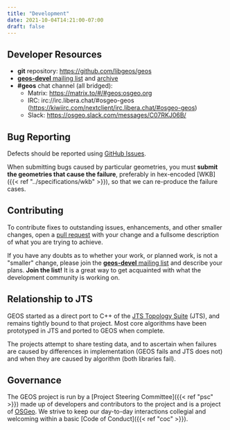 ```yaml
---
title: "Development"
date: 2021-10-04T14:21:00-07:00
draft: false
---
```


## Developer Resources

* **git** repository: https://github.com/libgeos/geos
* [**geos-devel** mailing list](https://lists.osgeo.org/mailman/listinfo/geos-devel) and [archive](https://lists.osgeo.org/pipermail/geos-devel/)
* **#geos** chat channel (all bridged):
  * Matrix: https://matrix.to/#/#geos:osgeo.org
  * IRC: irc://irc.libera.chat/#osgeo-geos (https://kiwiirc.com/nextclient/irc.libera.chat/#osgeo-geos)
  * Slack: https://osgeo.slack.com/messages/C07RKJ06B/


## Bug Reporting

Defects should be reported using
[GitHub Issues](https://github.com/libgeos/geos/issues).

When submitting bugs caused by particular geometries, you must
**submit the geometries that cause the failure**, preferably in hex-encoded
[WKB]({{< ref "../specifications/wkb" >}}), so that we can re-produce
the failure cases.


## Contributing

To contribute fixes to outstanding issues, enhancements, and other smaller
changes, open a [pull request](https://github.com/libgeos/geos/pulls) with
your change and a fullsome description of what you are trying to achieve.

If you have any doubts as to whether your work, or planned work,
is not a "smaller" change, please join the
[**geos-devel** mailing list](https://lists.osgeo.org/mailman/listinfo/geos-devel)
and describe your plans. **Join the list!** It is a great way to get
acquainted with what the development community is working on.


## Relationship to JTS

GEOS started as a direct port to C++ of the
[JTS Topology Suite](https://github.com/locationtech/jts/) (JTS),
and remains tightly bound to that project. Most core algorithms have
been prototyped in JTS and ported to GEOS when complete.

The projects attempt to share testing data, and to ascertain when failures
are caused by differences in implementation (GEOS fails and JTS does not)
and when they are caused by algorithm (both libraries fail).


## Governance

The GEOS project is run by a
[Project Steering Committee]({{< ref "psc" >}}) made up of developers
and contributors to the project and is a project of
[OSGeo](https://www.osgeo.org/projects/geos/). We strive to keep our day-to-day interactions collegial and welcoming within a basic [Code of Conduct]({{< ref "coc" >}}).

